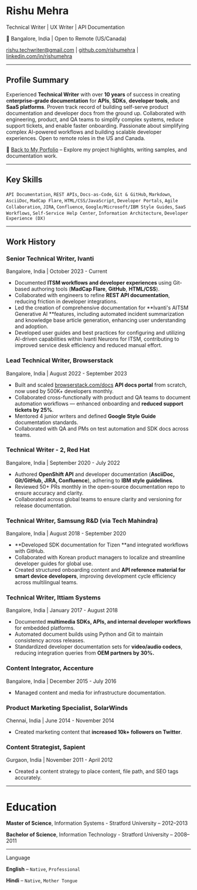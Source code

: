 
# Rishu Mehra  

Technical Writer \| UX Writer \| API Documentation

📍 Bangalore, India \| Open to Remote (US/Canada)  

[rishu.techwriter@gmail.com](mailto:rishu.techwriter@gmail.com) \| [github.com/rishumehra](github.com/rishumehra) \| [linkedin.com/in/rishumehra](linkedin.com/in/rishumehra)

---

## Profile Summary

Experienced **Technical Writer** with over **10 years** of success in creating e**nterprise-grade documentation** for **APIs**, **SDKs**, **developer tools**, and **SaaS platforms**. Proven track record of building self-serve product documentation and developer docs from the ground up. Collaborated with engineering, product, and QA teams to simplify complex systems, reduce support tickets, and enable faster onboarding. Passionate about simplifying complex AI-powered workflows and building scalable developer experiences. Open to remote roles in the US and Canada.

🔗 [Back to My Porfolio](index.md) – Explore my project highlights, writing samples, and documentation work.

---

## Key Skills

`API Documentation`, `REST APIs`, `Docs-as-Code`, `Git & GitHub`, `Markdown`, `AsciiDoc`, `MadCap Flare`, `HTML/CSS/JavaScript`, `Developer Portals`, `Agile Collaboration`, `JIRA`, `Confluence`, `Google/Microsoft/IBM Style Guides`, `SaaS Workflows`, `Self-Service Help Center`, `Information Architecture`, `Developer Experience (DX)`

---

## Work History

### Senior Technical Writer, **Ivanti**

Bangalore, India \| October 2023 - Current

* Documented **ITSM workflows and developer experiences** using Git-based authoring tools (**MadCap Flare**, **GitHub**, **HTML/CSS**).
* Collaborated with engineers to refine **REST API documentation**, reducing friction in developer integrations.
* Led the creation of comprehensive documentation for **Ivanti's AITSM Generative AI **features, including automated incident summarization and knowledge base article generation, enhancing user understanding and adoption.
* Developed user guides and best practices for configuring and utilizing AI-driven capabilities within Ivanti Neurons for ITSM, contributing to improved service desk efficiency and reduced manual effort.

### Lead Technical Writer, **Browserstack**

Bangalore, India \| August 2022 - September 2023

* Built and scaled [browserstack.com/docs](browserstack.com/docs) **API docs portal** from scratch, now used by 500K+ developers monthly.
* Collaborated cross-functionally with product and QA teams to document automation workflows — enhanced onboarding and **reduced support tickets by 25%**.
* Mentored 4 junior writers and defined **Google Style Guide** documentation standards.
* Collaborated with QA and PMs on test automation and SDK docs across teams.

### Technical Writer - 2, **Red Hat**

Bangalore, India \| September 2020 - July 2022

* Authored **OpenShift API** and developer documentation (**AsciiDoc, Git/GitHub, JIRA, Confluence**), adhering to **IBM style guidelines**.
* Reviewed 50+ PRs monthly in the open-source documentation repo to ensure accuracy and clarity.
* Collaborated across global teams to ensure clarity and versioning for release documentation.

### Technical Writer, **Samsung R&D** (via **Tech Mahindra**)

Bangalore, India \| August 2018 - September 2020

* **Developed SDK documentation for Tizen **and integrated workflows with GitHub.
* Collaborated with Korean product managers to localize and streamline developer guides for global use.
* Created structured onboarding content and **API reference material for smart device developers**, improving development cycle efficiency across multilingual teams.

### Technical Writer, **Ittiam Systems**

Bangalore, India \| January 2017 - August 2018

* Documented **multimedia SDKs, APIs, and internal developer workflows** for embedded platforms.
* Automated document builds using Python and Git to maintain consistency across releases.
* Standardized developer documentation sets for **video/audio codecs**, reducing integration queries from **OEM partners by 30%.**

### Content Integrator, **Accenture**

Bangalore, India \| December 2015 - July 2016

* Managed content and media for infrastructure documentation.

### Product Marketing Specialist, **SolarWinds**

Chennai, India \| June 2014 - November 2014

* Created marketing content that **increased 10k+ followers on Twitter**.

### Content Strategist, **Sapient**

Gurgaon, India \| November 2011 - April 2012

* Created a content strategy to place content, file path, and SEO tags accurately.

---

# Education

**Master of Science**, Information Systems - Stratford University – 2012–2013  

**Bachelor of Science**, Information Technology - Stratford University – 2008–2011

---

Language

**English** – `Native`, `Professional`  

**Hindi** – `Native`, `Mother Tongue`
